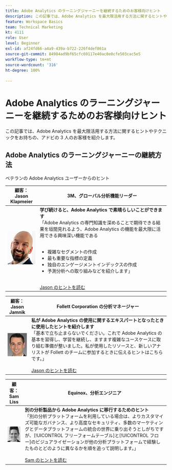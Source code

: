 ```yaml
---
title: Adobe Analytics のラーニングジャーニーを継続するためのお客様向けヒント
description: この記事では、Adobe Analytics を最大限活用する方法に関するヒントやテクニックをお持ちの、アドビの 3 人のお客様を紹介します。
feature: Workspace Basics
team: Technical Marketing
kt: 4111
role: User
level: Beginner
exl-id: af24fd66-a4a9-439a-b722-226f4def861a
source-git-commit: 84984ad9bf65cfc69117e40ac0e0cfe503cac5e5
workflow-type: tm+mt
source-wordcount: '316'
ht-degree: 100%

---
```


# Adobe Analytics のラーニングジャーニーを継続するためのお客様向けヒント

この記事では、Adobe Analytics を最大限活用する方法に関するヒントやテクニックをお持ちの、アドビの 3 人のお客様を紹介します。

## Adobe Analytics のラーニングジャーニーの継続方法

ベテランの Adobe Analytics ユーザーからのヒント

| 顧客：<br>Jason Klapmeier | 3M、グローバル分析機能リーダー |
|------------|------------|
| ![Jason Klapmeier](assets/jasonklapmeier.jpg) | **学び続けると、Adobe Analytics で素晴らしいことができます** <br>「Adobe Analytics の専門知識を深めることで期待できる結果を垣間見れるよう、Adobe Analytics の機能を最大限に活用できる興味深い機能である<br><br><ul><li>複雑なセグメントの作成</li><li>最も重要な指標の定義</li><li>独自のエンゲージメントインデックスの作成</li><li>予測分析への取り組みなどを紹介します」</li></ul><br>[Jason のヒントを読む](https://experienceleaguecommunities.adobe.com/t5/adobe-analytics-discussions/incredible-things-you-can-do-in-adobe-analytics/td-p/354333?profile.language=ja) |

| 顧客：<br>Jason Jamnik | Follett Corporation の分析マネージャー |
|------------|------------|
| ![Jason Klapmeier](assets/jasonjamnik.jpg) | **私が Adobe Analytics の使用に関するエキスパートとなったときに使用したヒントを紹介します**<br>「基本で立ち止まらないでください。これで Adobe Analytics の基本を習得し、学習を継続し、ますます複雑なユースケースに取り組む準備が整いました。私が使用したリソースと、新しいアナリストが Follett のチームに参加するときに伝えるヒントはこちらです。」<br><br>[Jason のヒントを読む](https://experienceleaguecommunities.adobe.com/t5/adobe-analytics-discussions/here-are-the-resources-i-used-to-become-an-expert-at-using-adobe/m-p/354226?profile.language=ja) |

| 顧客：<br>Sam Liss | Equinox、分析エンジニア |
|------------|------------|
| ![Sam Liss](assets/samliss.jpg) | **別の分析製品から Adobe Analytics に移行するためのヒント** <br>「別の分析プラットフォームを利用している場合は、よりカスタマイズ可能なガバナンス、より高度なセキュリティ、多数のマーケティングとデータプラットフォームの統合の世界に乗り出そうとしがちですが、[!UICONTROL フリーフォームテーブル]と[!UICONTROL フロー]のビジュアライゼーションが他の分析プラットフォームで経験したものとどのように異なるかを順を追って説明します。」<br><br>[Sam のヒントを読む](https://experienceleaguecommunities.adobe.com/t5/adobe-analytics-discussions/an-analyst-s-quick-start-guide-switching-to-adobe/td-p/354312?profile.language=ja) |
